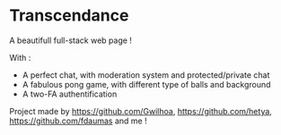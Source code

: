 # Transcendance

A beautifull full-stack web page !

With :

- A perfect chat, with moderation system and protected/private chat
- A fabulous pong game, with different type of balls and background
- A two-FA authentification

Project made by https://github.com/Gwilhoa, https://github.com/hetya, https://github.com/fdaumas and me !

